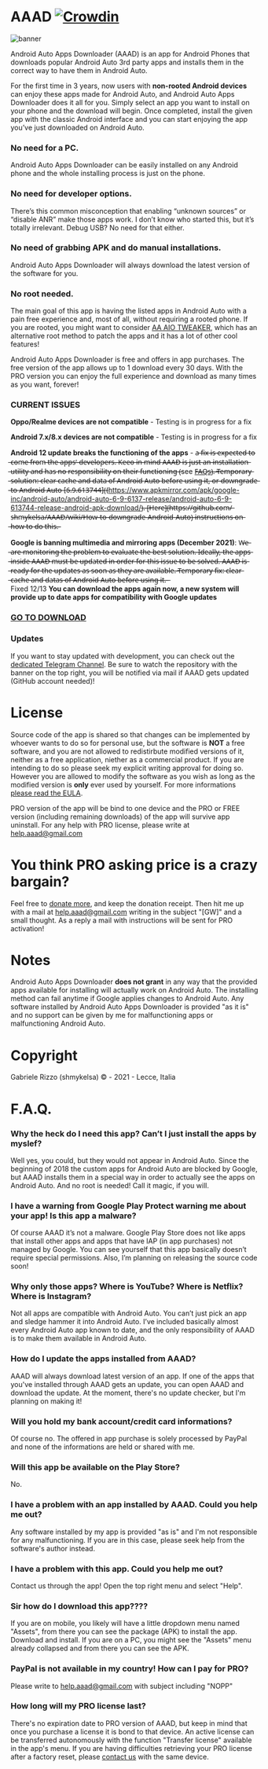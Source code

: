 # AAAD [![Crowdin](https://badges.crowdin.net/aaad/localized.svg)](https://crowdin.com/project/aaad)


![banner](https://i.imgur.com/EeT5Y3v.png)



Android Auto Apps Downloader (AAAD) is an app for Android Phones that downloads popular Android Auto 3rd party apps and installs them in the correct way to have them in Android Auto. 

For the first time in 3 years, now users with **non-rooted Android devices** can enjoy these apps made for Android Auto, and Android Auto Apps Downloader does it all for you. Simply select an app you want to install on your phone and the download will begin. Once completed, install the given app with the classic Android interface and you can start enjoying the app you’ve just downloaded on Android Auto.

### No need for a PC. 

Android Auto Apps Downloader can be easily installed on any Android phone and the whole installing process is just on the phone.

### No need for developer options.

There’s this common misconception that enabling “unknown sources” or “disable ANR” make those apps work. I don’t know who started this, but it’s totally irrelevant. Debug USB? No need for that either.

### No need of grabbing APK and do manual installations.

Android Auto Apps Downloader will always download the latest version of the software for you. 

### No root needed.

The main goal of this app is having the listed apps in Android Auto with a pain free experience and, most of all, without requiring a rooted phone. If you are rooted, you might want to consider [AA AIO TWEAKER](https://github.com/shmykelsa/AA-Tweaker), which has an alternative root method to patch the apps and it has a lot of other cool features!

Android Auto Apps Downloader is free and offers in app purchases. The free version of the app allows up to 1 download every 30 days. With the PRO version you can enjoy the full experience and download as many times as you want, forever!


### CURRENT ISSUES

**Oppo/Realme devices are not compatible** - Testing is in progress for a fix

**Android 7.x/8.x devices are not compatible** - Testing is in progress for a fix

**Android 12 update breaks the functioning of the apps** - a̶ ̶f̶i̶x̶ ̶i̶s̶ ̶e̶x̶p̶e̶c̶t̶e̶d̶ ̶t̶o̶ ̶c̶o̶m̶e̶ ̶f̶r̶o̶m̶ ̶t̶h̶e̶ ̶a̶p̶p̶s̶'̶ ̶d̶e̶v̶e̶l̶o̶p̶e̶r̶s̶.̶ ̶K̶e̶e̶o̶ ̶i̶n̶ ̶m̶i̶n̶d̶ ̶A̶A̶A̶D̶ ̶i̶s̶ ̶j̶u̶s̶t̶ ̶a̶n̶ ̶i̶n̶s̶t̶a̶l̶l̶a̶t̶i̶o̶n̶ ̶u̶t̶i̶l̶i̶t̶y̶ ̶a̶n̶d̶ ̶h̶a̶s̶ ̶n̶o̶ ̶r̶e̶s̶p̶o̶n̶s̶i̶b̶i̶l̶i̶t̶y̶ ̶o̶n̶ ̶t̶h̶e̶i̶r̶ ̶f̶u̶n̶c̶t̶i̶o̶n̶i̶n̶g̶ ̶(̶see [F̶A̶Q̶s̶](https://github.com/shmykelsa/AAAD/#i-have-a-problem-with-an-app-installed-by-aaad-could-you-help-me-out))̶.̶ ̶*̶*̶T̶e̶m̶p̶o̶r̶a̶r̶y̶ ̶s̶o̶l̶u̶t̶i̶o̶n̶:̶ ̶c̶l̶e̶a̶r̶ ̶c̶a̶c̶h̶e̶ ̶a̶n̶d̶ ̶d̶a̶t̶a̶ ̶o̶f̶ ̶A̶n̶d̶r̶o̶i̶d̶ ̶A̶u̶t̶o̶ ̶b̶e̶f̶o̶r̶e̶ ̶u̶s̶i̶n̶g̶ ̶i̶t̶,̶ ̶o̶r̶ ̶d̶o̶w̶n̶g̶r̶a̶d̶e̶ ̶t̶o̶ ̶A̶n̶d̶r̶o̶i̶d̶ ̶A̶u̶t̶o̶ ̶[6̶.̶9̶.̶6̶1̶3̶7̶4̶4̶](̶(https://www.apkmirror.com/apk/google-inc/android-auto/android-auto-6-9-6137-release/android-auto-6-9-613744-release-android-apk-download/)̶.̶ ̶[̶H̶e̶r̶e̶]̶(̶h̶t̶t̶p̶s̶:̶/̶/̶g̶i̶t̶h̶u̶b̶.̶c̶o̶m̶/̶s̶h̶m̶y̶k̶e̶l̶s̶a̶/̶A̶A̶A̶D̶/̶w̶i̶k̶i̶/̶H̶o̶w̶-̶t̶o̶-̶d̶o̶w̶n̶g̶r̶a̶d̶e̶-̶A̶n̶d̶r̶o̶i̶d̶-̶A̶u̶t̶o̶)̶ ̶i̶n̶s̶t̶r̶u̶c̶t̶i̶o̶n̶s̶ ̶o̶n̶ ̶h̶o̶w̶ ̶t̶o̶ ̶d̶o̶ ̶t̶h̶i̶s̶.̶*̶*̶

**Google is banning multimedia and mirroring apps (December 2021)**: W̶e̶ ̶a̶r̶e̶ ̶m̶o̶n̶i̶t̶o̶r̶i̶n̶g̶ ̶t̶h̶e̶ ̶p̶r̶o̶b̶l̶e̶m̶ ̶t̶o̶ ̶e̶v̶a̶l̶u̶a̶t̶e̶ ̶t̶h̶e̶ ̶b̶e̶s̶t̶ ̶s̶o̶l̶u̶t̶i̶o̶n̶.̶ ̶I̶d̶e̶a̶l̶l̶y̶,̶ ̶t̶h̶e̶ ̶a̶p̶p̶s̶ ̶i̶n̶s̶i̶d̶e̶ ̶A̶A̶A̶D̶ ̶m̶u̶s̶t̶ ̶b̶e̶ ̶u̶p̶d̶a̶t̶e̶d̶ ̶i̶n̶ ̶o̶r̶d̶e̶r̶ ̶f̶o̶r̶ ̶t̶h̶i̶s̶ ̶i̶s̶s̶u̶e̶ ̶t̶o̶ ̶b̶e̶ ̶s̶o̶l̶v̶e̶d̶.̶ ̶A̶A̶A̶D̶ ̶i̶s̶ ̶r̶e̶a̶d̶y̶ ̶f̶o̶r̶ ̶t̶h̶e̶ ̶u̶p̶d̶a̶t̶e̶s̶ ̶a̶s̶ ̶s̶o̶o̶n̶ ̶a̶s̶ ̶t̶h̶e̶y̶ ̶a̶r̶e̶ ̶a̶v̶a̶i̶l̶a̶b̶l̶e̶.̶ ̶T̶e̶m̶p̶o̶r̶a̶r̶y̶ ̶f̶i̶x̶:̶ ̶c̶l̶e̶a̶r̶ ̶c̶a̶c̶h̶e̶ ̶a̶n̶d̶ ̶d̶a̶t̶a̶s̶ ̶o̶f̶ ̶A̶n̶d̶r̶o̶i̶d̶ ̶A̶u̶t̶o̶ ̶b̶e̶f̶o̶r̶e̶ ̶u̶s̶i̶n̶g̶ ̶i̶t̶.̶ ̶  
Fixed 12/13 **You can download the apps again now, a new system will provide up to date apps for compatibility with Google updates**

### [GO TO DOWNLOAD](https://github.com/shmykelsa/AAAD/releases)

### Updates

If you want to stay updated with development, you can check out the [dedicated Telegram Channel](https://t.me/AAADupdates). Be sure to watch the repository with the banner on the top right, you will be notified via mail if AAAD gets updated (GitHub account needed)! 

# License
Source code of the app is shared so that changes can be implemented by whoever wants to do so for personal use, but the software is **NOT** a free software, and you are not allowed to redistirbute modified versions of it, neither as a free application, niether as a commercial product. If you are intending to do so please seek my explicit writing approval for doing so. However you are allowed to modify the software as you wish as long as the modified version is **only** ever used by yourself. For more informations [please read the EULA](https://github.com/shmykelsa/AAAD/blob/main/LICENSE).

PRO version of the app will be bind to one device and the PRO or FREE version (including remaining downloads) of the app will survive app uninstall. For any help with PRO license, please write at help.aaad@gmail.com

# You think PRO asking price is a crazy bargain? 
Feel free to [donate more](https://www.paypal.com/donate/?hosted_button_id=JAFCYRN32KYZE), and keep the donation receipt. Then hit me up with a mail at help.aaad@gmail.com writing in the subject "[GW]" and a small thought. As a reply a mail with instructions will be sent for PRO activation!

# Notes
Android Auto Apps Downloader **does not grant** in any way that the provided apps available for installing will actually work on Android Auto. The installing method can fail anytime if Google applies changes to Android Auto. Any software installed by Android Auto Apps Downloader is provided "as it is" and no support can be given by me for malfunctioning apps or malfunctioning Android Auto. 

# Copyright
Gabriele Rizzo (shmykelsa) © - 2021 - Lecce, Italia

# F.A.Q.

### Why the heck do I need this app? Can’t I just install the apps by myslef?

Well yes, you could, but they would not appear in Android Auto. Since the beginning of 2018 the custom apps for Android Auto are blocked by Google, but AAAD installs them in a special way in order to actually see the apps on Android Auto. And no root is needed! Call it magic, if you will.

### I have a warning from Google Play Protect warning me about your app! Is this app a malware?

Of course AAAD it’s not a malware. Google Play Store does not like apps that install other apps and apps that have IAP (in app purchases) not managed by Google. You can see yourself that this app basically doesn’t require special permissions. Also, I’m planning on releasing the source code soon! 

### Why only those apps? Where is YouTube? Where is Netflix? Where is Instagram?

Not all apps are compatible with Android Auto. You can’t just pick an app and sledge hammer it into Android Auto. I’ve included basically almost every Android Auto app known to date, and the only responsibility of AAAD is to make them available in Android Auto. 

### How do I update the apps installed from AAAD?

AAAD will always download latest version of an app. If one of the apps that you've installed through AAAD gets an update, you can open AAAD and download the update. At the moment, there's no update checker, but I'm planning on making it! 

### Will you hold my bank account/credit card informations?

Of course no. The offered in app purchase is solely processed by PayPal and none of the informations are held or shared with me. 

### Will this app be available on the Play Store?

No.

### I have a problem with an app installed by AAAD. Could you help me out?

Any software installed by my app is provided "as is" and I'm not responsible for any malfunctioning. If you are in this case, please seek help from the software's author instead. 

### I have a problem with this app. Could you help me out?

Contact us through the app! Open the top right menu and select "Help".

### Sir how do I download this app????

If you are on mobile, you likely will have a little dropdown menu named "Assets", from there you can see the package (APK) to install the app. Download and install. If you are on a PC, you might see the "Assets" menu already collapsed and from there you can see the APK.

### PayPal is not available in my country! How can I pay for PRO?

Please write to help.aaad@gmail.com with subject including "NOPP" 

### How long will my PRO license last?

There's no expiration date to PRO version of AAAD, but keep in mind that once you purchase a license it is bond to that device. An active license can be transferred autonomously with the function "Transfer license" available in the app's menu. If you are having difficulties retrieving your PRO license after a factory reset, please [contact us](mailto:help.aaad@gmail.com?subject=PROWIPED&body=Hi%2C%0D%0A%0D%0Amy%20AAAD's%20license%20was%20lost%20after%20a%20device%20reset.%0D%0A%0D%0AThe%20e-mail%20I've%20used%20for%20the%20payment%20is%0D%0A%0D%0AThank%20you) with the same device.

